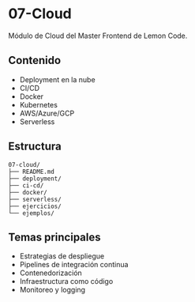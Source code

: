 # 07-Cloud

Módulo de Cloud del Master Frontend de Lemon Code.

## Contenido

- Deployment en la nube
- CI/CD
- Docker
- Kubernetes
- AWS/Azure/GCP
- Serverless

## Estructura

```
07-cloud/
├── README.md
├── deployment/
├── ci-cd/
├── docker/
├── serverless/
├── ejercicios/
└── ejemplos/
```

## Temas principales

- Estrategias de despliegue
- Pipelines de integración continua
- Contenedorización
- Infraestructura como código
- Monitoreo y logging
